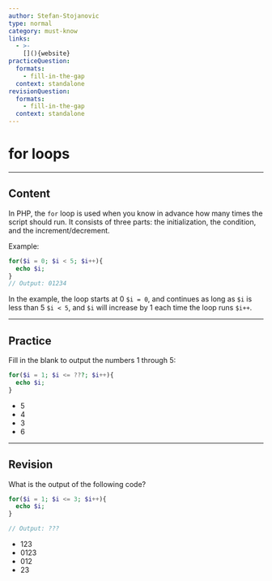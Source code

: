 ```yaml
---
author: Stefan-Stojanovic
type: normal
category: must-know
links:
  - >-
    [](){website}
practiceQuestion:
  formats:
    - fill-in-the-gap
  context: standalone
revisionQuestion:
  formats:
    - fill-in-the-gap
  context: standalone
---
```


# for loops

---
## Content

In PHP, the `for` loop is used when you know in advance how many times the script should run. It consists of three parts: the initialization, the condition, and the increment/decrement.

Example:
```php
for($i = 0; $i < 5; $i++){
  echo $i;
}
// Output: 01234
```

In the example, the loop starts at 0 `$i = 0`, and continues as long as `$i` is less than 5 `$i < 5`, and `$i` will increase by 1 each time the loop runs `$i++`.


---
## Practice

Fill in the blank to output the numbers 1 through 5:

```php
for($i = 1; $i <= ???; $i++){
  echo $i;
}
```

- 5
- 4
- 3
- 6

---
## Revision

What is the output of the following code?

```php
for($i = 1; $i <= 3; $i++){
  echo $i;
}

// Output: ???
```

- 123
- 0123
- 012
- 23